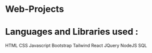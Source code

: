# Web-Projects
# Languages and Libraries used :  
HTML
CSS
Javascript
Bootstrap
Tailwind
React
JQuery
NodeJS
SQL
